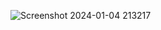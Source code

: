 ![Screenshot 2024-01-04 213217](https://github.com/Krish123-lang/PRODIGY_WD_01/assets/56486342/d73875db-1c2d-4d8e-aac8-12d08df3e5b3)
